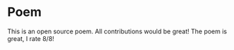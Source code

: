 # Poem
This is an open source poem. All contributions would be great!
The poem is great, I rate 8/8!
